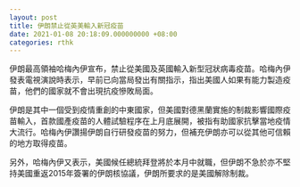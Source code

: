```yaml
---
layout: post
title: 伊朗禁止從英美輸入新冠疫苗
date: 2021-01-08 20:18:09.000000000 +08:00
categories: rthk
---
```


伊朗最高領袖哈梅內伊宣布，禁止從美國及英國輸入新型冠狀病毒疫苗。哈梅內伊發表電視演說時表示，早前已向當局發出有關指示，指出美國人如果有能力製造疫苗，他們的國家就不會出現抗疫慘敗局面。

伊朗是其中一個受到疫情重創的中東國家，但美國對德黑蘭實施的制裁影響國際疫苗輸入，首款國產疫苗的人體試驗程序在上月底展開，被指有助國家抗擊當地疫情大流行。哈梅內伊讚揚伊朗自行研發疫苗的努力，但補充伊朗亦可以從其他可信賴的地方取得疫苗。

另外，哈梅內伊又表示，美國候任總統拜登將於本月中就職，但伊朗不急於亦不堅持美國重返2015年簽署的伊朗核協議，伊朗所要求的是美國解除制裁。
